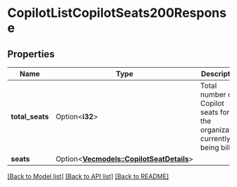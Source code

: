 # CopilotListCopilotSeats200Response

## Properties

Name | Type | Description | Notes
------------ | ------------- | ------------- | -------------
**total_seats** | Option<**i32**> | Total number of Copilot seats for the organization currently being billed. | [optional]
**seats** | Option<[**Vec<models::CopilotSeatDetails>**](copilot-seat-details.md)> |  | [optional]

[[Back to Model list]](../README.md#documentation-for-models) [[Back to API list]](../README.md#documentation-for-api-endpoints) [[Back to README]](../README.md)


